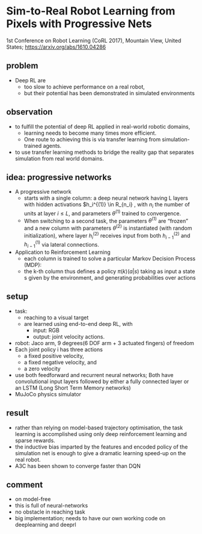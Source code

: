# Sim-to-Real Robot Learning from Pixels with Progressive Nets
1st Conference on Robot Learning (CoRL 2017), Mountain View, United States;
https://arxiv.org/abs/1610.04286

## problem
* Deep RL are 
  * too slow to achieve performance on a real robot, 
  * but their potential has been demonstrated in simulated environments

## observation
* to fulfill the potential of deep RL applied in real-world robotic domains,
  * learning needs to become many times more efficient.
  * One route to achieving this is via transfer learning from simulation-trained agents.
*  to use transfer learning methods to bridge the reality gap that separates simulation from real world domains.

## idea: progressive networks
* A progressive network
  * starts with a single column:
    a deep neural network having L layers with hidden activations $h_i^{(1)} \in R_{n_i} ,
    with $n_i$ the number of units at layer $i \le L$, and parameters $\theta^{(1)}$ trained to convergence.
  * When switching to a second task, the parameters $\theta^{(1)}$ are “frozen” and
    a new column with parameters $\theta^{(2)}$ is instantiated (with random initialization), where
    layer $h_i^{(2)}$ receives input from both $h_{i-1}^{(2)}$ and $h_{i-1}^{(1)}$ via lateral connections.
* Application to Reinforcement Learning
  * each column is trained to solve a particular Markov Decision Process (MDP):
  * the k-th column thus defines a policy $\pi(k)(a | s)$ taking as input a state s given
    by the environment, and generating probabilities over actions

## setup
* task: 
  * reaching to a visual target
  * are learned using end-to-end deep RL, with 
    * input: RGB 
    * output: joint velocity actions.
* robot: Jaco arm, 9 degrees(6 DOF arm + 3 actuated fingers) of freedom
* Each joint policy i has three actions
  * a fixed positive velocity,
  * a fixed negative velocity, and
  * a zero velocity
* use both feedforward and recurrent neural networks;
  Both have convolutional input layers followed by either a fully connected layer or 
  an LSTM (Long Short Term Memory networks)
* MuJoCo physics simulator

## result
* rather than relying on model-based trajectory optimisation, the task learning is
  accomplished using only deep reinforcement learning and sparse rewards.
* the inductive bias imparted by the features and encoded policy of the simulation net is enough to
  give a dramatic learning speed-up on the real robot.
* A3C has been shown to converge faster than DQN

## comment
* on model-free
* this is full of neural-networks
* no obstacle in reaching task
* big implementation; needs to have our own working code on deeplearning and deeprl
